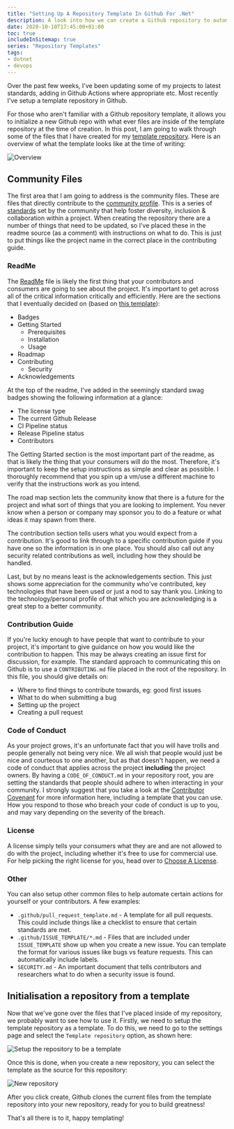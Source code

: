 ```yaml
---
title: "Setting Up A Repository Template In Github For .Net"
description: A look into how we can create a Github repository to automatically have our core files in it.
date: 2020-10-10T17:45:00+01:00
toc: true
includeInSitemap: true
series: "Repository Templates"
tags:
- dotnet
- devops
---
```


Over the past few weeks, I've been updating some of my projects to latest standards, adding in Github Actions where appropriate etc. Most recently I've setup a template repository in Github.

<!--more-->

For those who aren't familiar with a Github repository template, it allows you to initialize a new Github repo with what ever files are inside of the template repository at the time of creation. In this post, I am going to walk through some of the files that I have created for my [template repository](https://github.com/Im5tu/template). Here is an overview of what the template looks like at the time of writing:

![Overview](/img/template/overview.png)

## Community Files

The first area that I am going to address is the community files. These are files that directly contribute to the [community profile](https://github.com/Im5tu/template/community). This is a series of [standards](https://opensource.guide/) set by the community that help foster diversity, inclusion & collaboration within a project. When creating the repository there are a number of things that need to be updated, so I've placed these in the readme source (as a comment) with instructions on what to do. This is just to put things like the project name in the correct place in the contributing guide.

### ReadMe

The [ReadMe](https://github.com/Im5tu/template/blob/main/README.md) file is likely the first thing that your contributors and consumers are going to see about the project. It's important to get across all of the critical information critically and efficiently. Here are the sections that I eventually decided on (based on [this template](https://github.com/othneildrew/Best-README-Template/blob/main/README.md)):

* Badges
* Getting Started
  * Prerequisites
  * Installation
  * Usage
* Roadmap
* Contributing
  * Security
* Acknowledgements

At the top of the readme, I've added in the seemingly standard swag badges showing the following information at a glance:

* The license type
* The current Github Release
* CI Pipeline status
* Release Pipeline status
* Contributors

The Getting Started section is the most important part of the readme, as that is likely the thing that your consumers will do the most. Therefore, it's important to keep the setup instructions as simple and clear as possible. I thoroughly recommend that you spin up a vm/use a different machine to verify that the instructions work as you intend.

The road map section lets the community know that there is a future for the project and what sort of things that you are looking to implement. You never know when a person or company may sponsor you to do a feature or what ideas it may spawn from there.

The contribution section tells users what you would expect from a contribution. It's good to link through to a specific contribution guide if you have one so the information is in one place. You should also call out any security related contributions as well, including how they should be handled.

Last, but by no means least is the acknowledgements section. This just shows some appreciation for the community who've contributed, key technologies that have been used or just a nod to say thank you. Linking to the technology/personal profile of that which you are acknowledging is a great step to a better community.

### Contribution Guide

If you're lucky enough to have people that want to contribute to your project, it's important to give guidance on how you would like the contribution to happen. This may be always creating an issue first for discussion, for example. The standard approach to communicating this on Github is to use a `CONTRIBUTING.md` file placed in the root of the repository. In this file, you should give details on:

* Where to find things to contribute towards, eg: good first issues
* What to do when submitting a bug
* Setting up the project
* Creating a pull request

### Code of Conduct

As your project grows, it's an unfortunate fact that you will have trolls and people generally not being very nice. We all wish that people would just be nice and courteous to one another, but as that doesn't happen, we need a code of conduct that applies across the project **including** the project owners. By having a `CODE_OF_CONDUCT.md` in your repository root, you are setting the standards that people should adhere to when interacting in your community. I strongly suggest that you take a look at the [Contributor Covenant](https://www.contributor-covenant.org/) for more information here, including a template that you can use. How you respond to those who breach your code of conduct is up to you, and may vary depending on the severity of the breach.

### License

A license simply tells your consumers what they are and are not allowed to do with the project, including whether it's free to use for commercial use. For help picking the right license for you, head over to [Choose A License](https://choosealicense.com/).

### Other

You can also setup other common files to help automate certain actions for yourself or your contributors. A few examples:

* `.github/pull_request_template.md` - A template for all pull requests. This could include things like a checklist to ensure that certain standards are met.
* `.github/ISSUE_TEMPLATE/*.md` - Files that are included under `ISSUE_TEMPLATE` show up when you create a new issue. You can template the format for various issues like bugs vs feature requests. This can automatically include labels.
* `SECURITY.md` - An important document that tells contributors and researchers what to do when a security issue is found.

## Initialisation a repository from a template

Now that we've gone over the files that I've placed inside of my repository, we probably want to see how to use it. Firstly, we need to setup the template repository as a template. To do this, we need to go to the settings page and select the `Template repository` option, as shown here:

![Setup the repository to be a template](/img/template/template-repository-setting.png)

Once this is done, when you create a new repository, you can select the template as the source for this repository:

![New repository](/img/template/new-repository.png)

After you click create, Github clones the current files from the template repository into your new repository, ready for you to build greatness!

That's all there is to it, happy templating!
